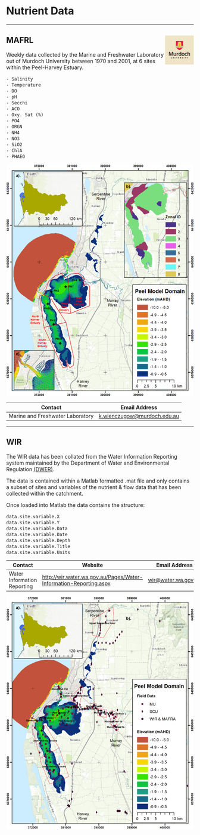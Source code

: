 # Nutrient Data

---

## MAFRL <img src="https://github.com/AquaticEcoDynamics/Peel_ARC/blob/master/Images/Logos/murdoch.png" width="77.5" height="77.5" align="right">

Weekly data collected by the Marine and Freshwater Laboratory out of Murdoch University between 1970 and 2001, at 6 sites within the Peel-Harvey Estuary.

```
- Salinity
- Temperature
- DO
- pH
- Secchi
- ACO
- Oxy. Sat (%)
- PO4
- ORGN
- NH4
- NO3
- SiO2
- ChlA
- PHAEO
```

<img src="https://github.com/AquaticEcoDynamics/Peel_ARC/blob/master/Images/MAFRL.png">

| Contact                          | Email Address               |
| -------------------------------- | --------------------------- |
| Marine and Freshwater Laboratory | k.wienczugow@murdoch.edu.au |

---

## WIR

The WIR data has been collated from the Water Information Reporting system maintained by the Department of Water and Environmental Regulation <a href="http://wir.water.wa.gov.au/Pages/Water-Information-Reporting.aspx">(DWER)</a>.

The data is contained within a Matlab formatted .mat file and only contains a subset of sites and variables of the nutrient & flow data that has been collected within the catchment.

Once loaded into Matlab the data contains the structure:

```
data.site.variable.X
data.site.variable.Y
data.site.variable.Data
data.site.variable.Date
data.site.variable.Depth
data.site.variable.Title
data.site.variable.Units
```

| Contact                     | Website                                                           | Email Address       |
| --------------------------- | ----------------------------------------------------------------- | ------------------- |
| Water Information Reporting | http://wir.water.wa.gov.au/Pages/Water-Information-Reporting.aspx | wir@water.wa.gov.au |

<img src="https://github.com/AquaticEcoDynamics/Peel_ARC/blob/master/Images/Data_Overview.png">
